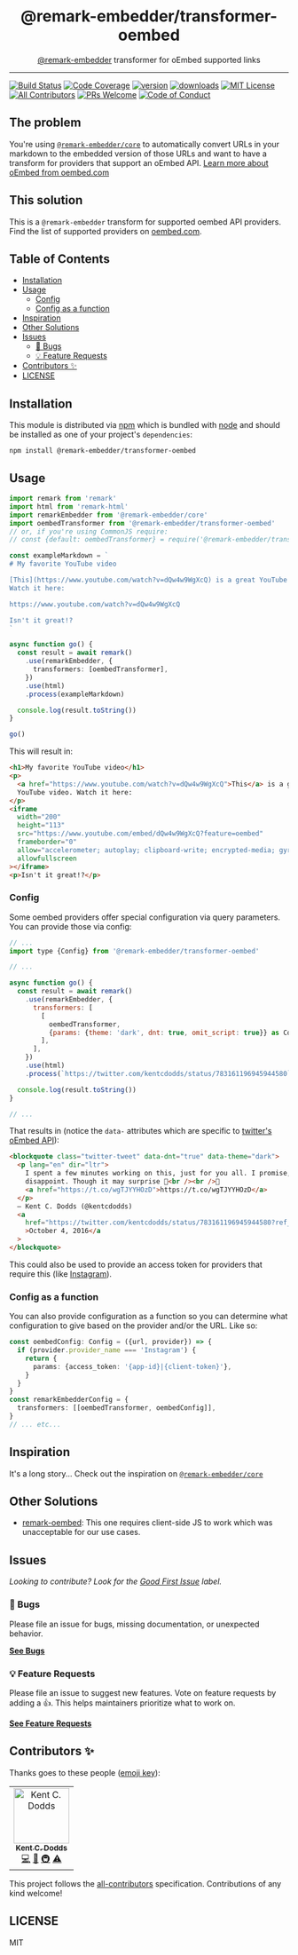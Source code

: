 <div align="center">
<h1>@remark-embedder/transformer-oembed</h1>

<p><a href="https://github.com/remark-embedder">@remark-embedder</a> transformer for oEmbed supported links</p>
</div>

---

<!-- prettier-ignore-start -->
[![Build Status][build-badge]][build]
[![Code Coverage][coverage-badge]][coverage]
[![version][version-badge]][package]
[![downloads][downloads-badge]][npmtrends]
[![MIT License][license-badge]][license]
[![All Contributors][all-contributors-badge]](#contributors-)
[![PRs Welcome][prs-badge]][prs]
[![Code of Conduct][coc-badge]][coc]
<!-- prettier-ignore-end -->

## The problem

You're using [`@remark-embedder/core`](https://github.com/remark-embedder/core)
to automatically convert URLs in your markdown to the embedded version of those
URLs and want to have a transform for providers that support an oEmbed API.
[Learn more about oEmbed from oembed.com](https://oembed.com)

## This solution

This is a `@remark-embedder` transform for supported oembed API providers. Find
the list of supported providers on [oembed.com](https://oembed.com).

## Table of Contents

<!-- START doctoc generated TOC please keep comment here to allow auto update -->
<!-- DON'T EDIT THIS SECTION, INSTEAD RE-RUN doctoc TO UPDATE -->

- [Installation](#installation)
- [Usage](#usage)
  - [Config](#config)
  - [Config as a function](#config-as-a-function)
- [Inspiration](#inspiration)
- [Other Solutions](#other-solutions)
- [Issues](#issues)
  - [🐛 Bugs](#-bugs)
  - [💡 Feature Requests](#-feature-requests)
- [Contributors ✨](#contributors-)
- [LICENSE](#license)

<!-- END doctoc generated TOC please keep comment here to allow auto update -->

## Installation

This module is distributed via [npm][npm] which is bundled with [node][node] and
should be installed as one of your project's `dependencies`:

```
npm install @remark-embedder/transformer-oembed
```

## Usage

```typescript
import remark from 'remark'
import html from 'remark-html'
import remarkEmbedder from '@remark-embedder/core'
import oembedTransformer from '@remark-embedder/transformer-oembed'
// or, if you're using CommonJS require:
// const {default: oembedTransformer} = require('@remark-embedder/transformer-oembed')

const exampleMarkdown = `
# My favorite YouTube video

[This](https://www.youtube.com/watch?v=dQw4w9WgXcQ) is a great YouTube video.
Watch it here:

https://www.youtube.com/watch?v=dQw4w9WgXcQ

Isn't it great!?
`

async function go() {
  const result = await remark()
    .use(remarkEmbedder, {
      transformers: [oembedTransformer],
    })
    .use(html)
    .process(exampleMarkdown)

  console.log(result.toString())
}

go()
```

This will result in:

```html
<h1>My favorite YouTube video</h1>
<p>
  <a href="https://www.youtube.com/watch?v=dQw4w9WgXcQ">This</a> is a great
  YouTube video. Watch it here:
</p>
<iframe
  width="200"
  height="113"
  src="https://www.youtube.com/embed/dQw4w9WgXcQ?feature=oembed"
  frameborder="0"
  allow="accelerometer; autoplay; clipboard-write; encrypted-media; gyroscope; picture-in-picture"
  allowfullscreen
></iframe>
<p>Isn't it great!?</p>
```

### Config

Some oembed providers offer special configuration via query parameters. You can
provide those via config:

```javascript
// ...
import type {Config} from '@remark-embedder/transformer-oembed'

// ...

async function go() {
  const result = await remark()
    .use(remarkEmbedder, {
      transformers: [
        [
          oembedTransformer,
          {params: {theme: 'dark', dnt: true, omit_script: true}} as Config,
        ],
      ],
    })
    .use(html)
    .process(`https://twitter.com/kentcdodds/status/783161196945944580`)

  console.log(result.toString())
}

// ...
```

That results in (notice the `data-` attributes which are specific to
[twitter's oEmbed API](https://developer.twitter.com/en/docs/twitter-api/v1/tweets/post-and-engage/api-reference/get-statuses-oembed)):

```html
<blockquote class="twitter-tweet" data-dnt="true" data-theme="dark">
  <p lang="en" dir="ltr">
    I spent a few minutes working on this, just for you all. I promise, it wont
    disappoint. Though it may surprise 🎉<br /><br />🙏
    <a href="https://t.co/wgTJYYHOzD">https://t.co/wgTJYYHOzD</a>
  </p>
  — Kent C. Dodds (@kentcdodds)
  <a
    href="https://twitter.com/kentcdodds/status/783161196945944580?ref_src=twsrc%5Etfw"
    >October 4, 2016</a
  >
</blockquote>
```

This could also be used to provide an access token for providers that require
this (like [Instagram](https://developers.facebook.com/docs/instagram/oembed/)).

### Config as a function

You can also provide configuration as a function so you can determine what
configuration to give based on the provider and/or the URL. Like so:

```typescript
const oembedConfig: Config = ({url, provider}) => {
  if (provider.provider_name === 'Instagram') {
    return {
      params: {access_token: '{app-id}|{client-token}'},
    }
  }
}
const remarkEmbedderConfig = {
  transformers: [[oembedTransformer, oembedConfig]],
}
// ... etc...
```

## Inspiration

It's a long story... Check out the inspiration on
[`@remark-embedder/core`](https://github.com/remark-embedder/core)

## Other Solutions

- [remark-oembed](https://npm.im/remark-oembed): This one requires client-side
  JS to work which was unacceptable for our use cases.

## Issues

_Looking to contribute? Look for the [Good First Issue][good-first-issue]
label._

### 🐛 Bugs

Please file an issue for bugs, missing documentation, or unexpected behavior.

[**See Bugs**][bugs]

### 💡 Feature Requests

Please file an issue to suggest new features. Vote on feature requests by adding
a 👍. This helps maintainers prioritize what to work on.

[**See Feature Requests**][requests]

## Contributors ✨

Thanks goes to these people ([emoji key][emojis]):

<!-- ALL-CONTRIBUTORS-LIST:START - Do not remove or modify this section -->
<!-- prettier-ignore-start -->
<!-- markdownlint-disable -->
<table>
  <tr>
    <td align="center"><a href="https://kentcdodds.com"><img src="https://avatars.githubusercontent.com/u/1500684?v=3" width="100px;" alt="Kent C. Dodds"/><br /><sub><b>Kent C. Dodds</b></sub></a><br /><a href="https://github.com/remark-embedder/transformer-oembed/commits?author=kentcdodds" title="Code">💻</a> <a href="https://github.com/remark-embedder/transformer-oembed/commits?author=kentcdodds" title="Documentation">📖</a> <a href="#infra-kentcdodds" title="Infrastructure (Hosting, Build-Tools, etc)">🚇</a> <a href="https://github.com/remark-embedder/transformer-oembed/commits?author=kentcdodds" title="Tests">⚠️</a></td>
  </tr>
</table>

<!-- markdownlint-enable -->
<!-- prettier-ignore-end -->

<!-- ALL-CONTRIBUTORS-LIST:END -->

This project follows the [all-contributors][all-contributors] specification.
Contributions of any kind welcome!

## LICENSE

MIT

<!-- prettier-ignore-start -->
[npm]: https://www.npmjs.com
[node]: https://nodejs.org
[build-badge]: https://img.shields.io/github/workflow/status/remark-embedder/transformer-oembed/validate?logo=github&style=flat-square
[build]: https://github.com/remark-embedder/transformer-oembed/actions?query=workflow%3Avalidate
[coverage-badge]: https://img.shields.io/codecov/c/github/remark-embedder/transformer-oembed.svg?style=flat-square
[coverage]: https://codecov.io/github/remark-embedder/transformer-oembed
[version-badge]: https://img.shields.io/npm/v/@remark-embedder/transformer-oembed.svg?style=flat-square
[package]: https://www.npmjs.com/package/@remark-embedder/transformer-oembed
[downloads-badge]: https://img.shields.io/npm/dm/@remark-embedder/transformer-oembed.svg?style=flat-square
[npmtrends]: https://www.npmtrends.com/@remark-embedder/transformer-oembed
[license-badge]: https://img.shields.io/npm/l/@remark-embedder/transformer-oembed.svg?style=flat-square
[license]: https://github.com/remark-embedder/transformer-oembed/blob/main/LICENSE
[prs-badge]: https://img.shields.io/badge/PRs-welcome-brightgreen.svg?style=flat-square
[prs]: https://makeapullrequest.com
[coc-badge]: https://img.shields.io/badge/code%20of-conduct-ff69b4.svg?style=flat-square
[coc]: https://github.com/remark-embedder/transformer-oembed/blob/main/CODE_OF_CONDUCT.md
[emojis]: https://github.com/all-contributors/all-contributors#emoji-key
[all-contributors]: https://github.com/all-contributors/all-contributors
[all-contributors-badge]: https://img.shields.io/github/all-contributors/remark-embedder/transformer-oembed?color=orange&style=flat-square
[bugs]: https://github.com/remark-embedder/transformer-oembed/issues?utf8=%E2%9C%93&q=is%3Aissue+is%3Aopen+sort%3Acreated-desc+label%3Abug
[requests]: https://github.com/remark-embedder/transformer-oembed/issues?utf8=%E2%9C%93&q=is%3Aissue+is%3Aopen+sort%3Areactions-%2B1-desc+label%3Aenhancement
[good-first-issue]: https://github.com/remark-embedder/transformer-oembed/issues?utf8=%E2%9C%93&q=is%3Aissue+is%3Aopen+sort%3Areactions-%2B1-desc+label%3Aenhancement+label%3A%22good+first+issue%22
<!-- prettier-ignore-end -->
